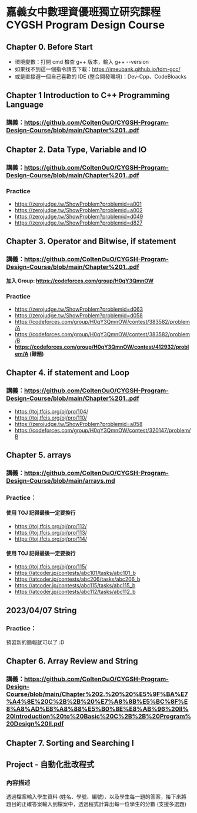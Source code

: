 # 嘉義女中數理資優班獨立研究課程 CYGSH Program Design Course

## Chapter 0. Before Start

- 環境變數：打開 cmd 檢查 g++ 版本，輸入 g++ --version
- 如果找不到這一個指令請去下載：https://jmeubank.github.io/tdm-gcc/
- 或是直接選一個自己喜歡的 IDE (整合開發環境)：Dev-Cpp、CodeBloacks

## Chapter 1 Introduction to C++ Programming Language

### 講義：https://github.com/ColtenOuO/CYGSH-Program-Design-Course/blob/main/Chapter%201..pdf

## Chapter 2. Data Type, Variable and IO 

### 講義：https://github.com/ColtenOuO/CYGSH-Program-Design-Course/blob/main/Chapter%201..pdf

### Practice
- https://zerojudge.tw/ShowProblem?problemid=a001
- https://zerojudge.tw/ShowProblem?problemid=a002
- https://zerojudge.tw/ShowProblem?problemid=d049
- https://zerojudge.tw/ShowProblem?problemid=d827

## Chapter 3. Operator and Bitwise, if statement

### 講義：https://github.com/ColtenOuO/CYGSH-Program-Design-Course/blob/main/Chapter%201..pdf

**加入 Group: https://codeforces.com/group/H0qY3QmnOW**

### Practice
- https://zerojudge.tw/ShowProblem?problemid=d063
- https://zerojudge.tw/ShowProblem?problemid=d058
- https://codeforces.com/group/H0qY3QmnOW/contest/383582/problem/A
- https://codeforces.com/group/H0qY3QmnOW/contest/383582/problem/B
- **https://codeforces.com/group/H0qY3QmnOW/contest/412932/problem/A (難題)**

## Chapter 4. if statement and Loop

### 講義：https://github.com/ColtenOuO/CYGSH-Program-Design-Course/blob/main/Chapter%201..pdf

- https://toj.tfcis.org/oj/pro/104/
- https://toj.tfcis.org/oj/pro/110/
- https://zerojudge.tw/ShowProblem?problemid=a058
- https://codeforces.com/group/H0qY3QmnOW/contest/320147/problem/B

## Chapter 5. arrays

### 講義：https://github.com/ColtenOuO/CYGSH-Program-Design-Course/blob/main/arrays.md

### Practice：

#### 使用 TOJ 記得最後一定要換行

- https://toj.tfcis.org/oj/pro/112/
- https://toj.tfcis.org/oj/pro/113/
- https://toj.tfcis.org/oj/pro/114/


#### 使用 TOJ 記得最後一定要換行

- https://toj.tfcis.org/oj/pro/115/
- https://atcoder.jp/contests/abc101/tasks/abc101_b
- https://atcoder.jp/contests/abc206/tasks/abc206_b
- https://atcoder.jp/contests/abc115/tasks/abc115_b
- https://atcoder.jp/contests/abc112/tasks/abc112_b

## 2023/04/07 String 

### Practice：

預習新的簡報就可以了 :D

## Chapter 6. Array Review and String

### 講義：https://github.com/ColtenOuO/CYGSH-Program-Design-Course/blob/main/Chapter%202.%20%20%E5%9F%BA%E7%A4%8E%20C%2B%2B%20%E7%A8%8B%E5%BC%8F%E8%A8%AD%E8%A8%88%E5%B0%8E%E8%AB%96%20II%20Introduction%20to%20Basic%20C%2B%2B%20Program%20Design%20II.pdf

## Chapter 7. Sorting and Searching I

## Project - 自動化批改程式

### 內容描述

透過檔案輸入學生資料 (姓名、學號、編號)，以及學生每一題的答案，接下來將題目的正確答案輸入到檔案中，透過程式計算出每一位學生的分數 (支援多選題)




